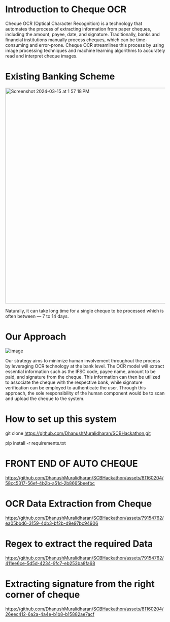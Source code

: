 

# Introduction to Cheque OCR

Cheque OCR (Optical Character Recognition) is a technology that automates the process of extracting information from paper cheques, including the amount, payee, date, and signature. Traditionally, banks and financial institutions manually process cheques, which can be time-consuming and error-prone. Cheque OCR streamlines this process by using image processing techniques and machine learning algorithms to accurately read and interpret cheque images.

# Existing Banking Scheme
<img width="678" alt="Screenshot 2024-03-15 at 1 57 18 PM" src="https://github.com/DhanushMuralidharan/SCBHackathon/assets/79154762/912d417c-25a8-48b7-a563-f05029cf42ac">

Naturally, it can take long time for a single cheque to be processed which is often between — 7 to 14 days.

# Our Approach
![image](https://github.com/DhanushMuralidharan/SCBHackathon/assets/79152978/48efcc43-9018-40de-9e20-aa2fb1823ff9)

Our strategy aims to minimize human involvement throughout the process by leveraging OCR technology at the bank level. The OCR model will extract essential information such as the IFSC code, payee name, amount to be paid, and signature from the cheque. This information can then be utilized to associate the cheque with the respective bank, while signature verification can be employed to authenticate the user. Through this approach, the sole responsibility of the human component would be to scan and upload the cheque to the system.

# How to set up this system

git clone https://github.com/DhanushMuralidharan/SCBHackathon.git

pip install -r requirements.txt

# FRONT END OF AUTO CHEQUE

https://github.com/DhanushMuralidharan/SCBHackathon/assets/81160204/58cc5317-56ef-4b2b-a51d-2b8665beefbc

# OCR Data Extraction from Cheque

https://github.com/DhanushMuralidharan/SCBHackathon/assets/79154762/ea05bbd6-3159-4db3-bf2b-d9e97bc94906

# Regex to extract the required Data

https://github.com/DhanushMuralidharan/SCBHackathon/assets/79154762/411ee6ce-5d5d-4234-9fc7-eb253ba8fa68

# Extracting signature from the right corner of cheque
https://github.com/DhanushMuralidharan/SCBHackathon/assets/81160204/26eec412-6a2a-4a4e-b1b8-b15882ae7acf









